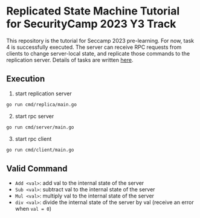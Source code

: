# Replicated State Machine Tutorial for SecurityCamp 2023 Y3 Track

This repository is the tutorial for Seccamp 2023 pre-learning.
For now, task 4 is successfully executed.
The server can receive RPC requests from clients to change server-local state, and replicate those commands to the replication server.
Details of tasks are written [here](https://github.com/secamp-y3/tutorial.go).

## Execution

1. start replication server

```bash
go run cmd/replica/main.go
```

2. start rpc server

```bash
go run cmd/server/main.go
```

3. start rpc client

```bash
go run cmd/client/main.go
```

## Valid Command

- `Add <val>`: add val to the internal state of the server
- `Sub <val>`: subtract val to the internal state of the server
- `Mul <val>`: multiply val to the internal state of the server
- `div <val>`: divide the internal state of the server by val (receive an error when `val = 0`)
